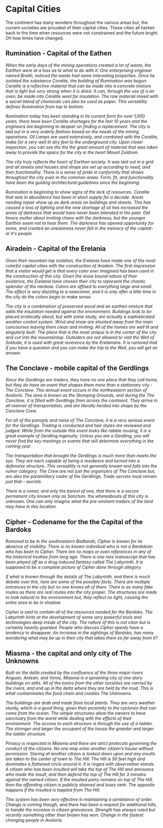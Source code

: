 # Capital Cities #

The continent has many wonders throughout the various areas but, the current societies are proudest of their capital cities.  These cities all harken back to the time when resources were not constrained and the future bright. Oh how times have changed.


## Rumination - Capital of the Eathen ##

_When the early days of the mining operations created a lot of waste, the Earthen were at a loss as to what to do with it. One enterprising engineer named Braith, noticed the waste had some interesting properties. Once he isolated the substance Coralite, the building of Rumination was begun.  Coralite is a reflective material that can be made into a concrete mixture that is light but very strong when it is dried.  It can, through the use of a an oven, be made into Coralite wool for insulation. The raw material mixed with a secret blend of chemicals can also be used as paper. This versatility defines Rumination from top to bottom._

_Rumination today has been standing in its current form for over 1,000 years.  there have been Coralite shortages for the last 10 years and the engineers are beginning to despair on finding a replacement.  The city is laid out in a very orderly fashion based on the needs of the mining operations. Oil Lamps are used extensively, and combined with the Coralite, make for a very well lit airy feel to the underground city.  Upon closer inspection, you can see the the the great amount of material that was taken away to provide the space for the city in the heart Mount Zuldrom._

_The city truly reflects the heart of Earthen society. It was laid out in a grid and all streets and houses and shops are set up according to need, and then functionality. There is a sense of pride in conformity that shows throughout the city even in the common areas. Form, fit, and functionality have been the guiding architectural guidelines since the beginning._

_Rumination is beginning to show signs of the lack of resources. Coralite that was in abundance has been in short supply for a decade. Areas needing repair show up as dark areas on buildings and streets.  This has caused a loss of lighting and the new shortage of oil has increased the areas of darkness that would have never been tolerated in the past.  Old timers mutter about inviting chaos with the darkness, but the younger Earthen seem not to hear them. The darkness has opened opportunity for some, and created an uneasiness never felt in the memory of the capital- or it's people._

## Airadein - Capital of the Erelania ##

_Given their mountain top isolation, the Erelania have made one of the most colorful capital cities with the construction of Aradein. The first impression that a visitor would get is that every color ever imagined has been used in the construction of this city.  Given the snow bound nature of their existence, the Erelania have chosen their city to represent the chaotic splendor of the rainbow. Colors are affixed to everything large and small. The effect is very dazzling to a newcomer, and it is only after a little time in the city do the colors begin to make sense._

_The city is a combination of preserved wood and an earthen mixture that adds the insulation needed against the environment.  Buildings look to be placed erratically about, but with some study, are actually a sophisticated weather control system. Wind and snow are shunted away from the main concourses leaving them clean and inviting. All of the homes are well lit and singularly built. The place that is the most unique is in the center of the city and cut into the mountaintop. Outsiders are not allowed to visit the Well of Solitude, it is used with great reverence by the Erelanians. It is rumored that if you have a question and you can make the trip to the Well, you will get an answer._



## The Conclave - mobile capital of the Gerdlings ##

_Since the Gerdlings are traders, they have no one place that they call home, but they do have an event that shapes them more than a stationary city - The Conclave.  This annual event occurs in the northeastern section of Avaloria.  The area is known as the Stomping Grounds, and during the The Conclave, it is filled with Gerdlings from across the continent. They arrive in all manner of transportation, and are literally herded into shape by the Conclave Crew._

_For all of the panoply and noise of The Conclave, it is a very serious event for the Gerdlings. Trading is conducted and hair styles are reviewed and judged.  While from the outside this event looks like rabble rousing, it is a great example of Gerdling ingenuity. Unless you are a Gerdling, you will never find the key meetings or events that will determine everything in the coming year._

_The transportation that brought the Gerdlings is much more than meets the eye. They are each capable of being a residence and turned into a defensive structure. This versatility is not generally known and falls into the rumor category.  The Crew are not just the organizers of The Conclave but, are also the paramilitary cadre of the Gerdlings. Trade secrets must remain just that - secrets._

_There is a rumor, and only the barest of one, that there is a secure permanent city known only as Sanctum. the whereabouts of this city is unknown. One can only imagine what the pre-eminent traders of the land may have in this location._

## Cipher - Codename for the the Capital of the Bardoks ##

_Rumored to be in the southeastern Badlands, Cipher is known for its absence of visibility. There is no known individual who is not a Bardokian who has been to Cipher. There are no maps or even references in any of the historical treatise from long ago.  There is one rare manuscript that has been played off as a drug induced fantasy called The Labyrinth. It is supposed to be a complete picture of Cipher done through allegory._

_If what is known through the details of The Labyrinth, and there is much debate over this, here are some of the possible facts. There are multiple entrances to the city but no one knows all of them. There is as many fake routes as there are real routes into the city proper. The structures are made to look natural to the environment but, they reflect no light, causing the entire area to be in shadow._

_Cipher is said to contain all of the resources needed for the Bardoks. The Labyrinth hints at the development of some very powerful tools and technologies deep inside of the city. The nature of this is not clear but is certainly heavily guarded. People who discuss Cipher openly have a tendency to disappear. An increase in the sightings of Bardoks, has many wondering what may be up in their city that takes them so far away from it?_

## Miasma - the capital and only city of The Unknowns ##

_Built on the delta created by the confluence of the three major rivers Anguan, Antean, and Voros, Miasma is a sprawling city of one story buildings on stilts. All of the toxins from the other societies are carried by the rivers, and end up in the delta where they are held by the mud. This is what contaminates the food chain and creates The Unknowns._

_The buildings are drab and made from local plants. They are very weather sturdy, which is a good thing, given their proximity to the cyclones that can come from the ocean. The simple structures allow the owners to have sanctuary from the world while dealing with the effects of their environment. The access to each structure is through the use of a ladder. The stronger and larger the occupant of the house the grander and larger the ladder structure._

_Privacy is respected in Miasma and there are strict protocols governing the conduct of the citizens. No one may enter another citizen’s house without permission. Staring at another citizen is looked down upon and any insults are taken to the center of town to The Hill.  The Hill is 50 feet high and dominates a flattened circle around it. It is ringed with observation stands. A citizen who has been insulted will take the top of The Hill and announce who made the insult, and then defend the top of The Hill for 3 minutes against the named citizen.  If the insulted party remains on top of The Hill, then the offending citizen is publicly shamed and loses rank. The opposite happens if the insulted is toppled from The Hill._

_This system has been very effective in maintaining a semblance of order. Change is coming though, and there has been a request for additional hills, to handle the increase in citizen grievances. Strength has always ruled but recently something other than brawn has won. Change in the fastest changing people in Avaloria._